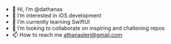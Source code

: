 - 👋 Hi, I’m @dathanas
- 👀 I’m interested in iOS development
- 🌱 I’m currently learning SwiftUI
- 💞️ I’m looking to collaborate on inspiring and challening repos
- 📫 How to reach me athanasleri@gmail.com
